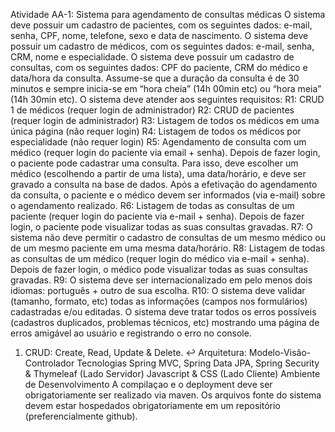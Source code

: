 Atividade AA-1: Sistema para agendamento de consultas médicas
O sistema deve possuir um cadastro de pacientes, com os seguintes dados: e-mail, senha, CPF,
nome, telefone, sexo e data de nascimento.
O sistema deve possuir um cadastro de médicos, com os seguintes dados: e-mail, senha, CRM,
nome e especialidade.
O sistema deve possuir um cadastro de consultas, com os seguintes dados: CPF do paciente, CRM
do médico e data/hora da consulta. Assume-se que a duração da consulta é de 30 minutos e
sempre inicia-se em “hora cheia” (14h 00min etc) ou “hora meia” (14h 30min etc).
O sistema deve atender aos seguintes requisitos:
R1: CRUD 1
 de médicos (requer login de administrador)
R2: CRUD de pacientes (requer login de administrador)
R3: Listagem de todos os médicos em uma única página (não requer login)
R4: Listagem de todos os médicos por especialidade (não requer login)
R5: Agendamento de consulta com um médico (requer login do paciente via email + senha).
Depois de fazer login, o paciente pode cadastrar uma consulta. Para isso, deve escolher um
médico (escolhendo a partir de uma lista), uma data/horário, e deve ser gravado a consulta
na base de dados. Após a efetivação do agendamento da consulta, o paciente e o médico
devem ser informados (via e-mail)
sobre o agendamento realizado.
R6: Listagem de todas as consultas de um paciente (requer login do paciente via e-mail +
senha). Depois de fazer login, o paciente pode visualizar todas as suas consultas gravadas.
R7: O sistema não deve permitir o cadastro de consultas de um mesmo médico ou de um
mesmo paciente em uma mesma data/horário.
R8: Listagem de todas as consultas de um médico (requer login do médico via e-mail +
senha). Depois de fazer login, o médico pode visualizar todas as suas consultas gravadas.
R9: O sistema deve ser internacionalizado em pelo menos dois idiomas: português + outro de
sua escolha.
R10: O sistema deve validar (tamanho, formato, etc) todas as informações (campos nos
formulários) cadastradas e/ou editadas.
O sistema deve tratar todos os erros possíveis (cadastros duplicados, problemas técnicos, etc)
mostrando uma página de erros amigável ao usuário e registrando o erro no console.
1. CRUD: Create, Read, Update & Delete. ↩
Arquitetura: Modelo-Visão-Controlador
Tecnologias
Spring MVC, Spring Data JPA, Spring Security & Thymeleaf (Lado Servidor)
Javascript & CSS (Lado Cliente)
Ambiente de Desenvolvimento
A compilaçao e o deployment deve ser obrigatoriamente ser realizado via maven.
Os arquivos fonte do sistema devem estar hospedados obrigatoriamente em um repositório
(preferencialmente github).

